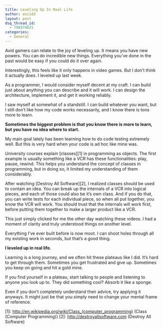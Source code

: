 ```yaml
---
title: Leveling Up In Real Life
author: excid3
layout: post
dsq_thread_id:
  - 798974031
categories:
  - General
---
```

Avid gamers can relate to the joy of leveling up. It means you have new powers. You can do incredible new things. Everything you’ve done in the past would be easy if you could do it over again.

Interestingly, this feels like it only happens in video games. But I don’t think it actually does. I leveled up last week.

As a programmer, I would consider myself decent at my craft. I can build just about anything you can describe and it will work. I can design the architecture, implement it, and get it working reliably.

I saw myself at somewhat of a standstill. I can build whatever you want, but I still don’t like how my code works necessarily, and I know there is tons more to learn.

**Sometimes the biggest problem is that you know there is more to learn, but you have no idea where to start.**

My main goal lately has been learning how to do code testing extremely well. But this is very hard when your code is ad hoc like mine was.

University courses explain [classes][1] in programming as objects. The first example is usually something like a VCR has these functionalities: play, pause, rewind. This helps you understand the concept of classes in programming, but in doing so, it limited my understanding of them considerably.

After watching [Destroy All Software][2], I realized classes should be used to contain an idea. You can break up the internals of a VCR into logical pieces, and each of those could also be it’s own class. And if you do that, you can write tests for each individual piece, so when all put together, you know the VCR will work. You should trust that the internals will work first, before putting them together to make a larger product like a VCR.

This just simply clicked for me the other day watching these videos. I had a moment of clarity and truly understood things on another level.

Everything I’ve ever built before is now moot. I can shoot holes through all my existing work in seconds, but that’s a good thing.

**I leveled up in real life.**

Learning is a long journey, and we often hit these plateaus like I did. It’s hard to get through them. Sometimes you get frustrated and give up. Sometimes you keep on going and hit a gold mine.

If you find yourself in a plateau, start talking to people and listening to anyone you look up to. They did something cool? Absorb it like a sponge.

Even if you don’t completely understand their advice, try applying it anyways. It might just be that you simply need to change your mental frame of reference.

   [1]: http://en.wikipedia.org/wiki/Class_(computer_programming) (Class (Computer Programming))
   [2]: http://destroyallsoftware.com (Destroy All Software)
